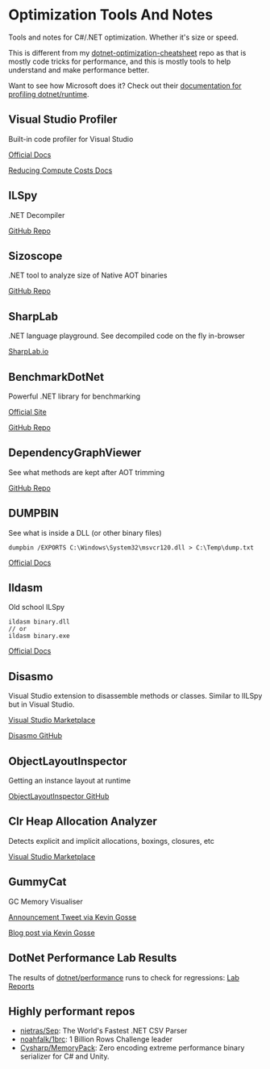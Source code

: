 # Optimization Tools And Notes
Tools and notes for C#/.NET optimization. Whether it's size or speed. 

This is different from my [dotnet-optimization-cheatsheet](https://github.com/nikouu/dotnet-optimization-cheatsheet) repo as that is mostly code tricks for performance, and this is mostly tools to help understand and make performance better.

Want to see how Microsoft does it? Check out their [documentation for profiling dotnet/runtime](https://github.com/dotnet/performance/blob/main/docs/profiling-workflow-dotnet-runtime.md).

## Visual Studio Profiler

Built-in code profiler for Visual Studio

[Official Docs](https://learn.microsoft.com/en-us/visualstudio/profiling/profiling-feature-tour?view=vs-2022)

[Reducing Compute Costs Docs](https://learn.microsoft.com/en-us/visualstudio/profiling/optimize-code-using-profiling-tools?view=vs-2022)

## ILSpy

.NET Decompiler

[GitHub Repo](https://github.com/icsharpcode/ILSpy)

## Sizoscope

.NET tool to analyze size of Native AOT binaries

[GitHub Repo](https://github.com/MichalStrehovsky/sizoscope)

## SharpLab

.NET language playground. See decompiled code on the fly in-browser

[SharpLab.io](https://sharplab.io/)

## BenchmarkDotNet

Powerful .NET library for benchmarking

[Official Site](https://benchmarkdotnet.org/)

[GitHub Repo](https://github.com/dotnet/BenchmarkDotNet)

## DependencyGraphViewer

See what methods are kept after AOT trimming

[GitHub Repo](https://github.com/dotnet/runtime/tree/main/src/coreclr/tools/aot/DependencyGraphViewer)

## DUMPBIN

See what is inside a DLL (or other binary files)
```
dumpbin /EXPORTS C:\Windows\System32\msvcr120.dll > C:\Temp\dump.txt
```
[Official Docs](https://learn.microsoft.com/en-us/previous-versions/visualstudio/visual-studio-2008/c1h23y6c(v=vs.90))

## Ildasm

Old school ILSpy

```
ildasm binary.dll
// or
ildasm binary.exe
```
[Official Docs](https://learn.microsoft.com/en-us/dotnet/framework/tools/ildasm-exe-il-disassembler)

## Disasmo

Visual Studio extension to disassemble methods or classes. Similar to IlLSpy but in Visual Studio.

[Visual Studio Marketplace](https://marketplace.visualstudio.com/items?itemName=EgorBogatov.Disasmo)

[Disasmo GitHub](https://github.com/EgorBo/Disasmo)

## ObjectLayoutInspector

Getting an instance layout at runtime

[ObjectLayoutInspector GitHub](https://github.com/SergeyTeplyakov/ObjectLayoutInspector)

## Clr Heap Allocation Analyzer

Detects explicit and implicit allocations, boxings, closures, etc

[Visual Studio Marketplace](https://marketplace.visualstudio.com/items?itemName=MukulSabharwal.ClrHeapAllocationAnalyzer&ssr=false#overview)

## GummyCat

GC Memory Visualiser

[Announcement Tweet via Kevin Gosse]([https://minidump.net/gummycat/](https://twitter.com/KooKiz/status/1762444411546357809))

[Blog post via Kevin Gosse](https://minidump.net/gummycat/)

## DotNet Performance Lab Results

The results of [dotnet/performance](https://github.com/dotnet/performance) runs to check for regressions: [Lab Reports](https://pvscmdupload.blob.core.windows.net/reports/allTestHistory/TestHistoryIndexIndex.html)

## Highly performant repos

- [nietras/Sep](https://github.com/nietras/Sep): The World's Fastest .NET CSV Parser
- [noahfalk/1brc](https://github.com/noahfalk/1brc): 1 Billion Rows Challenge leader
- [Cysharp/MemoryPack](https://github.com/Cysharp/MemoryPack): Zero encoding extreme performance binary serializer for C# and Unity.
